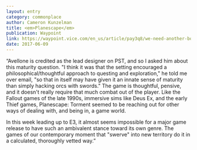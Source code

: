 ```yaml
---
layout: entry
category: commonplace
author: Cameron Kunzelman
title: <em>Planescape</em>
publication: Waypoint
link: https://waypoint.vice.com/en_us/article/pay3q8/we-need-another-boundary-breaker-like-planescape-torment
date: 2017-06-09
---
```


“Avellone is credited as the lead designer on PST, and so I asked him about this maturity question. "I think it was that the setting encouraged a philosophical/thoughtful approach to questing and exploration," he told me over email, "so that in itself may have given it an innate sense of maturity than simply hacking orcs with swords." The game is thoughtful, pensive, and it doesn't really require that much combat out of the player. Like the Fallout games of the late 1990s, immersive sims like Deus Ex, and the early Thief games, Planescape: Torment seemed to be reaching out for other ways of dealing with, and being in, a game world.

In this week leading up to E3, it almost seems impossible for a major game release to have such an ambivalent stance toward its own genre. The games of our contemporary moment that "swerve" into new territory do it in a calculated, thoroughly vetted way.”
